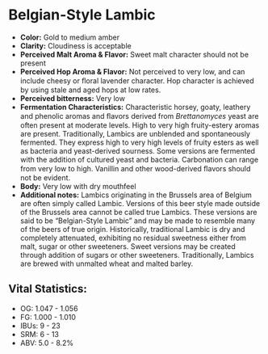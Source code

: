 # Belgian-Style Lambic

- **Color:** Gold to medium amber
- **Clarity:** Cloudiness is acceptable
- **Perceived Malt Aroma & Flavor:** Sweet malt character should not be present
- **Perceived Hop Aroma & Flavor:** Not perceived to very low, and can include cheesy or ﬂoral lavender character. Hop character is achieved by using stale and aged hops at low rates.
- **Perceived bitterness:** Very low
- **Fermentation Characteristics:** Characteristic horsey, goaty, leathery and phenolic aromas and ﬂavors derived from _Brettanomyces_ yeast are often present at moderate levels. High to very high fruity-estery aromas are present. Traditionally, Lambics are unblended and spontaneously fermented. They express high to very high levels of fruity esters as well as bacteria and yeast-derived sourness. Some versions are fermented with the addition of cultured yeast and bacteria. Carbonation can range from very low to high. Vanillin and other wood-derived ﬂavors should not be evident.
- **Body:** Very low with dry mouthfeel
- **Additional notes:** Lambics originating in the Brussels area of Belgium are often simply called Lambic. Versions of this beer style made outside of the Brussels area cannot be called true Lambics. These versions are said to be “Belgian-Style Lambic” and may be made to resemble many of the beers of true origin. Historically, traditional Lambic is dry and completely attenuated, exhibiting no residual sweetness either from malt, sugar or other sweeteners. Sweet versions may be created through addition of sugars or other sweeteners. Traditionally, Lambics are brewed with unmalted wheat and malted barley.

## Vital Statistics:

- OG: 1.047 - 1.056
- FG: 1.000 - 1.010
- IBUs: 9 - 23
- SRM: 6 - 13
- ABV: 5.0 - 8.2% 
